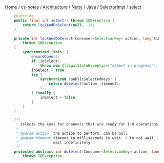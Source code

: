 [Home](https://mengxianbin.github.io) /
[cs-notes](https://mengxianbin.github.io/cs-notes/site) /
[Architecture](https://mengxianbin.github.io/cs-notes/site/Architecture) /
[Netty](https://mengxianbin.github.io/cs-notes/site/Architecture/Netty) /
[Java](https://mengxianbin.github.io/cs-notes/site/Architecture/Netty/Java) /
[SelectorImpl](https://mengxianbin.github.io/cs-notes/site/Architecture/Netty/Java/SelectorImpl) /
[select](https://mengxianbin.github.io/cs-notes/site/Architecture/Netty/Java/SelectorImpl/select)

```java
    @Override
    public final int select() throws IOException {
        return lockAndDoSelect(null, -1);
    }
```

```java
    private int lockAndDoSelect(Consumer<SelectionKey> action, long timeout)
        throws IOException
    {
        synchronized (this) {
            ensureOpen();
            if (inSelect)
                throw new IllegalStateException("select in progress");
            inSelect = true;
            try {
                synchronized (publicSelectedKeys) {
                    return doSelect(action, timeout);
                }
            } finally {
                inSelect = false;
            }
        }
    }
```

```java
    /**
     * Selects the keys for channels that are ready for I/O operations.
     *
     * @param action  the action to perform, can be null
     * @param timeout timeout in milliseconds to wait, 0 to not wait, -1 to
     *                wait indefinitely
     */
    protected abstract int doSelect(Consumer<SelectionKey> action, long timeout)
        throws IOException;
```
